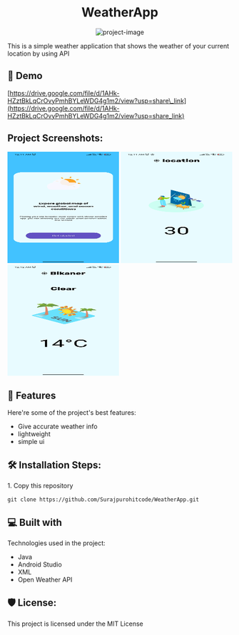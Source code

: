 <h1 align="center" id="title">WeatherApp</h1>

<p align="center"><img src="https://socialify.git.ci/Surajpurohitcode/WeatherApp/image?description=1&amp;descriptionEditable=A%20simple%20weather%20app%20in%20android.&amp;language=1&amp;name=1&amp;pattern=Diagonal%20Stripes&amp;stargazers=1&amp;theme=Dark" alt="project-image"></p>

<p id="description">This is a simple weather application that shows the weather of your current location by using API</p>

<h2>🚀 Demo</h2>

[https://drive.google.com/file/d/1AHk-HZztBkLqCrOvyPmhBYLeWDG4g1m2/view?usp=share\_link](https://drive.google.com/file/d/1AHk-HZztBkLqCrOvyPmhBYLeWDG4g1m2/view?usp=share_link)

<h2>Project Screenshots:</h2>

<img src="https://raw.githubusercontent.com/Surajpurohitcode/WeatherApp/master/Screenshot1.jpg" alt="project-screenshot" width="250" height="250/">

<img src="https://raw.githubusercontent.com/Surajpurohitcode/WeatherApp/master/Screenshot2.jpg" alt="project-screenshot" width="250" height="250/">

<img src="https://raw.githubusercontent.com/Surajpurohitcode/WeatherApp/master/Screenshot3.jpg" alt="project-screenshot" width="250" height="250/">

  
  
<h2>🧐 Features</h2>

Here're some of the project's best features:

*   Give accurate weather info
*   lightweight
*   simple ui

<h2>🛠️ Installation Steps:</h2>

<p>1. Copy this repository</p>

```
git clone https://github.com/Surajpurohitcode/WeatherApp.git
```

  
  
<h2>💻 Built with</h2>

Technologies used in the project:

*   Java
*   Android Studio
*   XML
*   Open Weather API

<h2>🛡️ License:</h2>

This project is licensed under the MIT License
